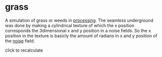 <!--
  date: 2007-01-07
  modified: 2007-01-07
  slug: grass
  type: post
-->

# grass

<p>A simulation of grass or weeds in <a href="http://processing.org">processing</a>. The seamless underground was done by making a cylindrical texture of which the x position corresponds the 3dimensional x and y position in a noise fields. So the x position in the texture is basicly the amount of radians in x and y position of the <a target="_blank" href="http://freespace.virgin.net/hugo.elias/models/m_perlin.htm">noise</a> field.</p>
<p>click to recalculate</p>
<p style="width:640px;height:640px;overflow:hidden;"><applet code="organicLines08" archive="code/organicLines08.jar" style="width:640px;height:640px;position:relative;left:-76px;"></applet></p>
